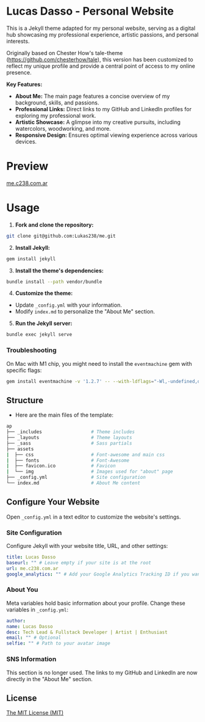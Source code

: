 # Lucas Dasso - Personal Website

This is a Jekyll theme adapted for my personal website, serving as a digital hub showcasing my professional experience, artistic passions, and personal interests.

Originally based on Chester How's tale-theme (https://github.com/chesterhow/tale), this version has been customized to reflect my unique profile and provide a central point of access to my online presence.

**Key Features:**

*   **About Me:** The main page features a concise overview of my background, skills, and passions.
*   **Professional Links:** Direct links to my GitHub and LinkedIn profiles for exploring my professional work.
*   **Artistic Showcase:** A glimpse into my creative pursuits, including watercolors, woodworking, and more.
*   **Responsive Design:** Ensures optimal viewing experience across various devices.

# Preview

[me.c238.com.ar](me.c238.com.ar)

# Usage

1.  **Fork and clone the repository:**
  ```bash
  git clone git@github.com:Lukas238/me.git
  ```
2.  **Install Jekyll:**
  ```bash
  gem install jekyll
  ```
3.  **Install the theme's dependencies:**
  ```bash
  bundle install --path vendor/bundle
  ```
4.  **Customize the theme:**
  *   Update `_config.yml` with your information.
  *   Modify `index.md` to personalize the "About Me" section.
5.  **Run the Jekyll server:**
  ```bash
  bundle exec jekyll serve
  ```

### Troubleshooting

On Mac with M1 chip, you might need to install the `eventmachine` gem with specific flags:

```bash
gem install eventmachine -v '1.2.7' -- --with-ldflags="-Wl,-undefined,dynamic_lookup"
```

## Structure

*   Here are the main files of the template:

```bash
ap
├── _includes                  # Theme includes
├── _layouts                   # Theme layouts
├── _sass                      # Sass partials
├── assets
|  ├── css                     # Font-awesome and main css
|  ├── fonts                   # Font-Awesome
|  ├── favicon.ico             # Favicon
|  └── img                     # Images used for "about" page
├── _config.yml                # Site configuration
└── index.md                   # About Me content
```

## Configure Your Website

Open `_config.yml` in a text editor to customize the website's settings.

### Site Configuration

Configure Jekyll with your website title, URL, and other settings:

```yml
title: Lucas Dasso
baseurl: "" # Leave empty if your site is at the root
url: me.c238.com.ar
google_analytics: "" # Add your Google Analytics Tracking ID if you want to use it
```

### About You

Meta variables hold basic information about your profile. Change these variables in `_config.yml`:

```yml
author:
name: Lucas Dasso
desc: Tech Lead & Fullstack Developer | Artist | Enthusiast
email: "" # Optional
selfie: "" # Path to your avatar image
```

### SNS Information

This section is no longer used. The links to my GitHub and LinkedIn are now directly in the "About Me" section.

## License

[The MIT License (MIT)](https://raw.githubusercontent.com/kssim/ap/master/LICENSE)
